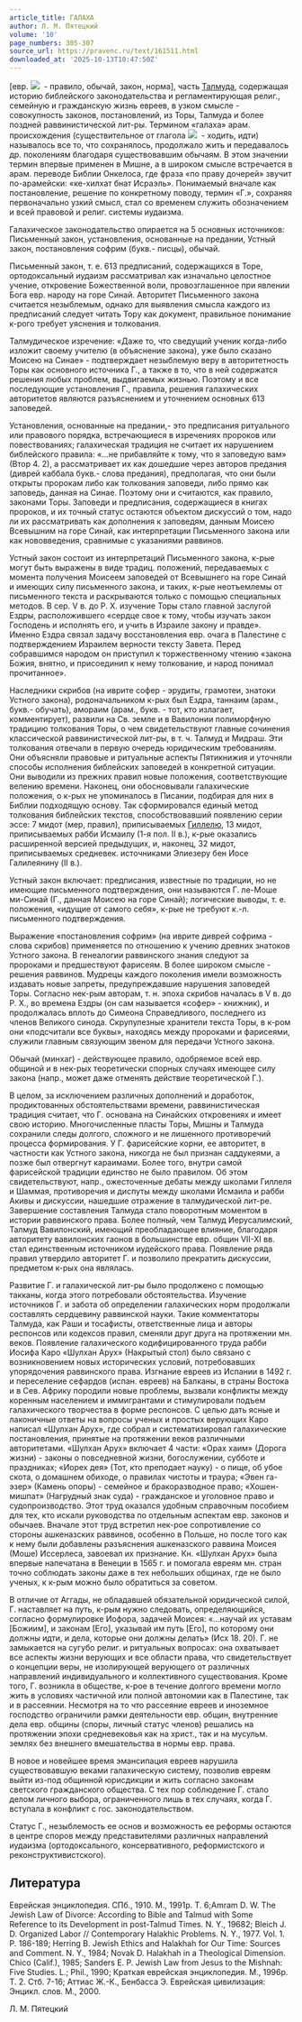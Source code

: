 ```yaml
---
article_title: ГАЛАХА
author: Л. М. Пятецкий
volume: '10'
page_numbers: 305-307
source_url: https://pravenc.ru/text/161511.html
downloaded_at: '2025-10-13T10:47:50Z'
---
```


[евр. ![](https://pravenc.ru/char/2712331/hklh/image.png)  - правило, обычай, закон, норма], часть [Талмуда](https://pravenc.ru/text/Талмуда.html), содержащая историю библейского законодательства и регламентирующая религ., семейную и гражданскую жизнь евреев, в узком смысле - совокупность законов, постановлений, из Торы, Талмуда и более поздней раввинистической лит-ры. Термином «галаха» арам. происхождения (существительное от глагола ![](https://pravenc.ru/char/26062/HAlaK/image.png)  - ходить, идти) называлось все то, что сохранялось, продолжало жить и передавалось др. поколениям благодаря существовавшим обычаям. В этом значении термин впервые применен в Мишне, а в широком смысле встречается в арам. переводе Библии Онкелоса, где фраза «по праву дочерей» звучит по-арамейски: «ке-хилхат бнат Исраэль». Понимаемый вначале как постановление, решение по конкретному поводу, термин «Г.», сохраняя первоначально узкий смысл, стал со временем служить обозначением и всей правовой и религ. системы иудаизма.

Галахическое законодательство опирается на 5 основных источников: Письменный закон, установления, основанные на предании, Устный закон, постановления софрим (букв.- писцы), обычай.

Письменный закон, т. е. 613 предписаний, содержащихся в Торе, ортодоксальный иудаизм рассматривал как изначально целостное учение, откровение Божественной воли, провозглашенное при явлении Бога евр. народу на горе Синай. Авторитет Письменного закона считается незыблемым, однако для выявления смысла каждого из предписаний следует читать Тору как документ, правильное понимание к-рого требует уяснения и толкования.

Талмудическое изречение: «Даже то, что сведущий ученик когда-либо изложит своему учителю (в объяснение закона), уже было сказано Моисею на Синае» - подтверждает незыблемую веру в авторитетность Торы как основного источника Г., а также в то, что в ней содержатся решения любых проблем, выдвигаемых жизнью. Поэтому и все последующие установления Г., правила, решения галахических авторитетов являются разъяснением и уточнением основных 613 заповедей.

Установления, основанные на предании,- это предписания ритуального или правового порядка, встречающиеся в изречениях пророков или повествованиях; галахическая традиция не считает их нарушением библейского правила: «...не прибавляйте к тому, что я заповедую вам» (Втор 4. 2), а рассматривает их как дошедшие через авторов предания (диврей каббала букв.- слова предания), предполагая, что они были открыты пророкам либо как толкования заповеди, либо прямо как заповедь, данная на Синае. Поэтому они и считаются, как правило, законами Торы. Заповеди и предписания, содержащиеся в книгах пророков, и их точный статус остаются объектом дискуссий о том, надо ли их рассматривать как дополнения к заповедям, данным Моисею Всевышним на горе Синай, как интерпретации Письменного закона или как нововведения, сравнимые с указаниями раввинов.

Устный закон состоит из интерпретаций Письменного закона, к-рые могут быть выражены в виде традиц. положений, передаваемых с момента получения Моисеем заповедей от Всевышнего на горе Синай и имеющих силу письменного закона, и таких, к-рые неотъемлемы от письменного текста и раскрываются только с помощью специальных методов. В сер. V в. до Р. Х. изучение Торы стало главной заслугой Ездры, расположившего «сердце свое к тому, чтобы изучать закон Господень и исполнять его, и учить в Израиле закону и правде». Именно Ездра связал задачу восстановления евр. очага в Палестине с подтверждением Израилем верности тексту Завета. Перед собравшимся народом он приступил к торжественному чтению «закона Божия, внятно, и присоединил к нему толкование, и народ понимал прочитанное».

Наследники скрибов (на иврите софер - эрудиты, грамотеи, знатоки Устного закона), родоначальником к-рых был Ездра, таннаим (арам., букв.- обучать), амораим (арам., букв. - тот, кто излагает, комментирует), развили на Св. земле и в Вавилонии полиморфную традицию толкования Торы, о чем свидетельствуют главные сочинения классической раввинистической лит-ры, в т. ч. Талмуд и Мидраш. Эти толкования отвечали в первую очередь юридическим требованиям. Они объясняли правовые и ритуальные аспекты Пятикнижия и уточняли способы исполнения библейских заповедей в конкретной ситуации. Они выводили из прежних правил новые положения, соответствующие велению времени. Наконец, они обосновывали галахические положения, о к-рых не упоминалось в Писании, подбирая для них в Библии подходящую основу. Так сформировался единый метод толкования библейских текстов, способствовавший появлению серии эссе: 7 мидот (мер, правил), приписываемых [Гиллелю](https://pravenc.ru/text/Гиллелю.html), 13 мидот, приписываемых рабби Исмаилу (1-я пол. II в.), к-рые оказались расширенной версией предыдущих, и, наконец, 32 мидот, приписываемых средневек. источниками Элиезеру бен Иосе Галилеянину (II в.).

Устный закон включает: предписания, известные по традиции, но не имеющие письменного подтверждения, они называются Г. ле-Моше ми-Синай (Г., данная Моисею на горе Синай); логические выводы, т. е. положения, «идущие от самого себя», к-рые не требуют к.-л. письменного подтверждения.

Выражение «постановления софрим» (на иврите диврей софрима - слова скрибов) применяется по отношению к учению древних знатоков Устного закона. В генеалогии раввинского знания следуют за пророками и предшествуют фарисеям. В более широком смысле - решения раввинов. Мудрецы каждого поколения имели возможность издавать новые запреты, предупреждавшие нарушения заповедей Торы. Согласно нек-рым авторам, т. н. эпоха скрибов началась в V в. до Р. Х., во времена Ездры (он сам называется «софер» - книжник), и продолжалась вплоть до Симеона Справедливого, последнего из членов Великого синода. Скрупулезные хранители текста Торы, в к-ром они «подсчитали все буквы», находясь между пророками и фарисеями, служили главным связующим звеном для передачи Устного закона.

Обычай (минхаг) - действующее правило, одобряемое всей евр. общиной и в нек-рых теоретически спорных случаях имеющее силу закона (напр., может даже отменять действие теоретической Г.).

В целом, за исключением различных дополнений и доработок, продиктованных обстоятельствами времени, раввинистическая традиция считает, что Г. основана на Синайских откровениях и имеет свою историю. Многочисленные пласты Торы, Мишны и Талмуда сохранили следы долгого, сложного и не лишенного противоречий процесса формирования. У Г. фарисейские корни, ее авторитет, в частности как Устного закона, никогда не был признан саддукеями, а позже был отвергнут караимами. Более того, внутри самой фарисейской традиции единство не было правилом. Об этом свидетельствуют, напр., ожесточенные дебаты между школами Гиллеля и Шаммая, противоречия и диспуты между школами Исмаила и рабби Акивы и дискуссии, нашедшие отражение в талмудической лит-ре. Завершение составления Талмуда стало поворотным моментом в истории раввинского права. Более полный, чем Талмуд Иерусалимский, Талмуд Вавилонский, имеющий преобладающее влияние, благодаря авторитету вавилонских гаонов в большинстве евр. общин VII-XI вв. стал единственным источником иудейского права. Появление ряда правил утвердило авторитет Г. и позволило прекратить дискуссии, предметом к-рых она являлась.

Развитие Г. и галахической лит-ры было продолжено с помощью такканы, когда этого потребовали обстоятельства. Изучение источников Г. и забота об определении галахических норм продолжали составлять сердцевину раввинской науки. Такие комментаторы Талмуда, как Раши и тосафисты, ответственные лица и авторы респонсов или кодексов правил, сменяли друг друга на протяжении мн. веков. Появление галахического кодифицированного труда рабби Иосифа Каро «Шулхан Арух» (Накрытый стол) было связано с возникновением новых исторических условий, потребовавших упорядочения раввинского права. Изгнание евреев из Испании в 1492 г. и переселение сефардов (испан. евреев) на Балканы, в страны Востока и в Сев. Африку породили новые проблемы, вызвали конфликты между коренным населением и иммигрантами и стимулировали подъем галахического творчества в форме респонсов. С целью дать ясные и лаконичные ответы на вопросы ученых и простых верующих Каро написал «Шулхан Арух», где собрал и систематизировал галахические постановления, принятые на протяжении веков различными авторитетами. «Шулхан Арух» включает 4 части: «Орах хаим» (Дорога жизни) - законы о повседневной жизни, богослужении, субботе и праздниках; «Иорех дея» (Тот, кто преподает науку) - о пище, об убое скота, о домашнем обиходе, о правилах чистоты и траура; «Эвен га-эзер» (Камень опоры) - семейное и бракоразводное право; «Хошен-мишпат» (Нагрудный знак суда) - гражданское и уголовное право и судопроизводство. Этот труд оказался удобным справочным пособием для тех, кто искали руководства по отдельным аспектам евр. законов и обычаев. Вначале этот труд встретил нек-рое сопротивление со стороны ашкеназских раввинов, особенно в Польше, но после того как к нему были добавлены разъяснения ашкеназского раввина Моисея (Моше) Иссерлеса, завоевал их признание. Кн. «Шулхан Арух» была впервые напечатана в Венеции в 1565 г. и помогала евреям мн. стран точно соблюдать законы даже в тех небольших общинах, где не было ученых, к к-рым можно было обратиться за советом.

В отличие от Аггады, не обладавшей обязательной юридической силой, Г. наставляет на путь, к-рым нужно следовать, определяющийся, согласно формулировке Иофора, задачей Моисея: «...научай их уставам [Божиим], и законам [Его], указывай им путь [Его], по которому они должны идти, и дела, которые они должны делать» (Исх 18. 20). Г. не замыкается на сугубо религ. и ритуальных вопросах: она охватывает все аспекты жизни верующих и все области права, что свидетельствует о концепции веры, не изолирующей верующего от различных направлений индивидуального и коллективного существования. Кроме того, Г. возникла в обществе, к-рое в течение долгого времени могло жить в условиях частичной или полной автономии как в Палестине, так и в рассеянии. Несмотря на то что рассеяние евреев и иноземное господство ограничили рамки деятельности евр. общин, внутренние дела евр. общины (споры, личный статус членов) решались на протяжении эпохи средневековья как на христ., так и на мусульм. землях без внешнего вмешательства в нормы евр. права.

В новое и новейшее время эмансипация евреев нарушила существовавшую веками галахическую систему, позволив евреям выйти из-под общинной юрисдикции и жить согласно законам светского гражданского общества. С тех пор соблюдение Г. стало делом личного выбора, ограниченного лишь в тех случаях, когда Г. вступала в конфликт с гос. законодательством.

Статус Г., незыблемость ее основ и возможность ее реформы остаются в центре споров между представителями различных направлений иудаизма (ортодоксального, консервативного, реформистского и реконструктивистского).

## Литература

Еврейская энциклопедия. СПб., 1910. М., 1991р. Т. 6;Amram D. W. The Jewish Law of Divorce: According to Bible and Talmud with Some Reference to its Development in post-Talmud Times. N. Y., 19682; Bleich J. D. Organized Labor // Contemporary Halakhic Problems. N. Y., 1977. Vol. 1. P. 186-189; Herring B. Jewish Ethics and Halakhah for Our Time: Sources and Comment. N. Y., 1984; Novak D. Halakhah in a Theological Dimension. Chico (Calif.), 1985; Sanders E. P. Jewish Law from Jesus to the Mishnah: Five Studies. L.; Phil., 1990; Краткая еврейская энциклопедия. М., 1996р. Т. 2. Стб. 7-16; Аттиас Ж.-К., Бенбасса Э. Еврейская цивилизация: Энцикл. cлов. М., 2000.

Л. М. Пятецкий
